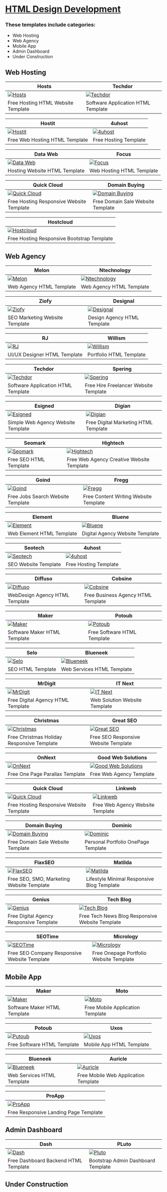 # [HTML Design Development](https://html.design/)

### These templates include categories:
- Web Hosting
- Web Agency
- Mobile App
- Admin Dashboard
- Under Construction

## Web Hosting
Hosts | Techdor
--- | ---
[![Hosts](https://raw.githubusercontent.com/World-of-Templates/HTMLDesign-Development-Free-Templates/main/zSupportImages/Hosts.png)](https://template.fusionsvisual.id/HDD/Hosts) | [![Techdor](https://raw.githubusercontent.com/World-of-Templates/HTMLDesign-Development-Free-Templates/main/zSupportImages/Techdor.png)](https://template.fusionsvisual.id/HDD/Techdor)
Free Hosting HTML Website Template | Software Application HTML Template

Hostit | 4uhost
--- | ---
[![Hostit](https://raw.githubusercontent.com/World-of-Templates/HTMLDesign-Development-Free-Templates/main/zSupportImages/Hostit.png)](https://template.fusionsvisual.id/HDD/Hostit) | [![4uhost](https://raw.githubusercontent.com/World-of-Templates/HTMLDesign-Development-Free-Templates/main/zSupportImages/4uhost.png)](https://template.fusionsvisual.id/HDD/4uhost)
Free Web Hosting HTML Template | Free Hosting Template

Data Web | Focus
--- | ---
[![Data Web](https://raw.githubusercontent.com/World-of-Templates/HTMLDesign-Development-Free-Templates/main/zSupportImages/DataWeb.png)](https://template.fusionsvisual.id/HDD/DataWeb) | [![Focus](https://raw.githubusercontent.com/World-of-Templates/HTMLDesign-Development-Free-Templates/main/zSupportImages/Focus.png)](https://template.fusionsvisual.id/HDD/Focus)
Hosting Website HTML Template | Web Hosting HTML Template

Quick Cloud | Domain Buying
--- | ---
[![Quick Cloud](https://raw.githubusercontent.com/World-of-Templates/HTMLDesign-Development-Free-Templates/main/zSupportImages/QuickCloud.png)](https://template.fusionsvisual.id/HDD/QuickCloud) | [![Domain Buying](https://raw.githubusercontent.com/World-of-Templates/HTMLDesign-Development-Free-Templates/main/zSupportImages/DomainBuying.png)](https://template.fusionsvisual.id/HDD/DomainBuying)
Free Hosting Responsive Website Template | Free Domain Sale Website Template

Hostcloud |
--- |
[![Hostcloud](https://raw.githubusercontent.com/World-of-Templates/HTMLDesign-Development-Free-Templates/main/zSupportImages/Hostcloud.png)](https://template.fusionsvisual.id/HDD/Housecloud) |
Free Hosting Responsive Bootstrap Template |

## Web Agency
Melon | Ntechnology
--- | ---
[![Melon](https://raw.githubusercontent.com/World-of-Templates/HTMLDesign-Development-Free-Templates/main/zSupportImages/Melon.png)](https://template.fusionsvisual.id/HDD/Melon) | [![Ntechnology](https://raw.githubusercontent.com/World-of-Templates/HTMLDesign-Development-Free-Templates/main/zSupportImages/Ntechnology.png)](https://template.fusionsvisual.id/HDD/Ntechnology)
Web Agency HTML Template | Web Agency HTML Template

Ziofy | Designal
--- | ---
[![Ziofy](https://raw.githubusercontent.com/World-of-Templates/HTMLDesign-Development-Free-Templates/main/zSupportImages/Ziofy.png)](https://template.fusionsvisual.id/HDD/Ziofy) | [![Designal](https://raw.githubusercontent.com/World-of-Templates/HTMLDesign-Development-Free-Templates/main/zSupportImages/Designal.png)](https://template.fusionsvisual.id/HDD/Designal)
SEO Marketing Website Template | Design Agency HTML Template

RJ | Willism
--- | ---
[![RJ](https://raw.githubusercontent.com/World-of-Templates/HTMLDesign-Development-Free-Templates/main/zSupportImages/RJ.png)](https://template.fusionsvisual.id/HDD/RJ) | [![Willism](https://raw.githubusercontent.com/World-of-Templates/HTMLDesign-Development-Free-Templates/main/zSupportImages/Willism.png)](https://template.fusionsvisual.id/HDD/Willism)
UI/UX Designer HTML Template | Portfolio HTML Template

Techdor | Spering
--- | ---
[![Techdor](https://raw.githubusercontent.com/World-of-Templates/HTMLDesign-Development-Free-Templates/main/zSupportImages/TechdorSoftware.png)](https://template.fusionsvisual.id/HDD/TechdorSoftware) | [![Spering](https://raw.githubusercontent.com/World-of-Templates/HTMLDesign-Development-Free-Templates/main/zSupportImages/Spering.png)](https://template.fusionsvisual.id/HDD/Spering)
Software Application HTML Template | Free Hire Freelancer Website Template

Esigned | Digian
--- | ---
[![Esigned](https://raw.githubusercontent.com/World-of-Templates/HTMLDesign-Development-Free-Templates/main/zSupportImages/Esigned.png)](https://template.fusionsvisual.id/HDD/Esigned) | [![Digian](https://raw.githubusercontent.com/World-of-Templates/HTMLDesign-Development-Free-Templates/main/zSupportImages/Digian.png)](https://template.fusionsvisual.id/HDD/Digian)
Simple Web Agency Website Template | Free Digital Marketing HTML Template

Seomark | Hightech
--- | ---
[![Seomark](https://raw.githubusercontent.com/World-of-Templates/HTMLDesign-Development-Free-Templates/main/zSupportImages/Seomark.png)](https://template.fusionsvisual.id/HDD/Seomark) | [![Hightech](https://raw.githubusercontent.com/World-of-Templates/HTMLDesign-Development-Free-Templates/main/zSupportImages/HighTech.png)](https://template.fusionsvisual.id/HDD/HighTech)
Free SEO HTML Template | Free Web Agency Creative Website Template

Goind | Fregg
--- | ---
[![Goind](https://raw.githubusercontent.com/World-of-Templates/HTMLDesign-Development-Free-Templates/main/zSupportImages/Goind.png)](https://template.fusionsvisual.id/HDD/Goind) | [![Fregg](https://raw.githubusercontent.com/World-of-Templates/HTMLDesign-Development-Free-Templates/main/zSupportImages/Fregg.png)](https://template.fusionsvisual.id/HDD/Fregg)
Free Jobs Search Website Template | Free Content Writing Website Template

Element | Bluene
--- | ---
[![Element](https://raw.githubusercontent.com/World-of-Templates/HTMLDesign-Development-Free-Templates/main/zSupportImages/Element.png)](https://template.fusionsvisual.id/HDD/Element) | [![Bluene](https://raw.githubusercontent.com/World-of-Templates/HTMLDesign-Development-Free-Templates/main/zSupportImages/Bluene.png)](https://template.fusionsvisual.id/HDD/Bluene)
Web Element HTML Template | Digital Agency Website Template

Seotech | 4uhost
--- | ---
[![Seotech](https://raw.githubusercontent.com/World-of-Templates/HTMLDesign-Development-Free-Templates/main/zSupportImages/Seotech.png)](https://template.fusionsvisual.id/HDD/Seotech) | [![4uhost](https://raw.githubusercontent.com/World-of-Templates/HTMLDesign-Development-Free-Templates/main/zSupportImages/4uhostWeb.png)](https://template.fusionsvisual.id/HDD/4uhostWeb)
SEO Website Template | Free Hosting Template

Diffuso | Cobsine
--- | ---
[![Diffuso](https://raw.githubusercontent.com/World-of-Templates/HTMLDesign-Development-Free-Templates/main/zSupportImages/Diffuso.png)](https://template.fusionsvisual.id/HDD/Diffuso) | [![Cobsine](https://raw.githubusercontent.com/World-of-Templates/HTMLDesign-Development-Free-Templates/main/zSupportImages/Cobsine.png)](https://template.fusionsvisual.id/HDD/Cobsine)
WebDesign Agency HTML Template | Free Business Agency HTML Template

Maker | Potoub
--- | ---
[![Maker](https://raw.githubusercontent.com/World-of-Templates/HTMLDesign-Development-Free-Templates/main/zSupportImages/Maker.png)](https://template.fusionsvisual.id/HDD/Maker) | [![Potoub](https://raw.githubusercontent.com/World-of-Templates/HTMLDesign-Development-Free-Templates/main/zSupportImages/Potoub.png)](https://template.fusionsvisual.id/HDD/Potoub)
Software Maker HTML Template | Free Software HTML Template

Selo | Blueneek
--- | ---
[![Selo](https://raw.githubusercontent.com/World-of-Templates/HTMLDesign-Development-Free-Templates/main/zSupportImages/Selo.png)](https://template.fusionsvisual.id/HDD/Selo) | [![Blueneek](https://raw.githubusercontent.com/World-of-Templates/HTMLDesign-Development-Free-Templates/main/zSupportImages/Blueneek.png)](https://template.fusionsvisual.id/HDD/Blueneek)
SEO HTML Template | Web Services HTML Template

MrDigit | IT Next
--- | ---
[![MrDigit](https://raw.githubusercontent.com/World-of-Templates/HTMLDesign-Development-Free-Templates/main/zSupportImages/MrDigit.png)](https://template.fusionsvisual.id/HDD/MrDigit) | [![IT Next](https://raw.githubusercontent.com/World-of-Templates/HTMLDesign-Development-Free-Templates/main/zSupportImages/ITNext.png)](https://template.fusionsvisual.id/HDD/ITNext)
Free Digital Agency HTML Template | Web Solution Website Template

Christmas | Great SEO
--- | ---
[![Christmas](https://raw.githubusercontent.com/World-of-Templates/HTMLDesign-Development-Free-Templates/main/zSupportImages/Christmas.png)](https://template.fusionsvisual.id/HDD/Christmas) | [![Great SEO](https://raw.githubusercontent.com/World-of-Templates/HTMLDesign-Development-Free-Templates/main/zSupportImages/GreatSEO.png)](https://template.fusionsvisual.id/HDD/GreatSEO)
Free Christmas Holiday Responsive Template | Free SEO Responsive Website Template

OnNext | Good Web Solutions
--- | ---
[![OnNext](https://raw.githubusercontent.com/World-of-Templates/HTMLDesign-Development-Free-Templates/main/zSupportImages/OnNext.png)](https://template.fusionsvisual.id/HDD/OnNext) | [![Good Web Solutions](https://raw.githubusercontent.com/World-of-Templates/HTMLDesign-Development-Free-Templates/main/zSupportImages/GoodWebSolutions.png)](https://template.fusionsvisual.id/HDD/GoodWebSolutions)
Free One Page Parallax Template | Free Web Agency Template

Quick Cloud | Linkweb
--- | ---
[![Quick Cloud](https://raw.githubusercontent.com/World-of-Templates/HTMLDesign-Development-Free-Templates/main/zSupportImages/QuickCloudWeb.png)](https://template.fusionsvisual.id/HDD/QuickCloudWeb) | [![Linkweb](https://raw.githubusercontent.com/World-of-Templates/HTMLDesign-Development-Free-Templates/main/zSupportImages/Linkweb.png)](https://template.fusionsvisual.id/HDD/Linkweb)
Free Hosting Responsive Website Template | Free Web Agency Website Template

Domain Buying | Dominic
--- | ---
[![Domain Buying](https://raw.githubusercontent.com/World-of-Templates/HTMLDesign-Development-Free-Templates/main/zSupportImages/DomainBuyingWeb.png)](https://template.fusionsvisual.id/HDD/DomainBuyingWeb) | [![Dominic](https://raw.githubusercontent.com/World-of-Templates/HTMLDesign-Development-Free-Templates/main/zSupportImages/Dominic.png)](https://template.fusionsvisual.id/HDD/Dominic)
Free Domain Sale Website Template | Personal Portfolio OnePage Template

FlaxSEO | Matilda
--- | ---
[![FlaxSEO](https://raw.githubusercontent.com/World-of-Templates/HTMLDesign-Development-Free-Templates/main/zSupportImages/FlaxSEO.png)](https://template.fusionsvisual.id/HDD/FlaxSEO) | [![Matilda](https://raw.githubusercontent.com/World-of-Templates/HTMLDesign-Development-Free-Templates/main/zSupportImages/Matilda.png)](https://template.fusionsvisual.id/HDD/Matilda)
Free SEO, SMO, Marketing Website Template | Lifestyle Minimal Responsive Blog Template

Genius | Tech Blog
--- | ---
[![Genius](https://raw.githubusercontent.com/World-of-Templates/HTMLDesign-Development-Free-Templates/main/zSupportImages/Genius.png)](https://template.fusionsvisual.id/HDD/Genius) | [![Tech Blog](https://raw.githubusercontent.com/World-of-Templates/HTMLDesign-Development-Free-Templates/main/zSupportImages/TechBlog.png)](https://template.fusionsvisual.id/HDD/TechBlog)
Free Digital Agency Responsive Template | Free Tech News Blog Responsive Website Template

SEOTime | Micrology
--- | ---
[![SEOTime](https://raw.githubusercontent.com/World-of-Templates/HTMLDesign-Development-Free-Templates/main/zSupportImages/SEOTime.png)](https://template.fusionsvisual.id/HDD/SEOTime) | [![Micrology](https://raw.githubusercontent.com/World-of-Templates/HTMLDesign-Development-Free-Templates/main/zSupportImages/Micrology.png)](https://template.fusionsvisual.id/HDD/Micrology)
Free SEO Company Responsive Website Template | Free Onepage Portfolio Website Template

## Mobile App
Maker | Moto
--- | ---
[![Maker](https://raw.githubusercontent.com/World-of-Templates/HTMLDesign-Development-Free-Templates/main/zSupportImages/MakerApp.png)](https://template.fusionsvisual.id/HDD/MakerApp) | [![Moto](https://raw.githubusercontent.com/World-of-Templates/HTMLDesign-Development-Free-Templates/main/zSupportImages/Moto.png)](https://template.fusionsvisual.id/HDD/Moto)
Software Maker HTML Template | Free Mobile Application Template

Potoub | Uxos
--- | ---
[![Putoub](https://raw.githubusercontent.com/World-of-Templates/HTMLDesign-Development-Free-Templates/main/zSupportImages/PutoubApp.png)](https://template.fusionsvisual.id/HDD/PutoubApp) | [![Uxos](https://raw.githubusercontent.com/World-of-Templates/HTMLDesign-Development-Free-Templates/main/zSupportImages/Uxos.png)](https://template.fusionsvisual.id/HDD/Uxos)
Free Software HTML Template | Mobile App HTML Template

Blueneek | Auricle
--- | ---
[![Blueneek](https://raw.githubusercontent.com/World-of-Templates/HTMLDesign-Development-Free-Templates/main/zSupportImages/BlueneekApp.png)](https://template.fusionsvisual.id/HDD/BlueneekApp) | [![Auricle](https://raw.githubusercontent.com/World-of-Templates/HTMLDesign-Development-Free-Templates/main/zSupportImages/Auricle.png)](https://template.fusionsvisual.id/HDD/Auricle)
Web Services HTML Template | Free Mobile Web Application Template

ProApp |
--- |
[![ProApp](https://raw.githubusercontent.com/World-of-Templates/HTMLDesign-Development-Free-Templates/main/zSupportImages/ProApp.png)](https://template.fusionsvisual.id/HDD/ProApp) |
Free Responsive Landing Page Template |

## Admin Dashboard
Dash | PLuto
--- | ---
[![Dash](https://raw.githubusercontent.com/World-of-Templates/HTMLDesign-Development-Free-Templates/main/zSupportImages/Dash.png)](https://template.fusionsvisual.id/HDD/Dash) | [![Pluto](https://raw.githubusercontent.com/World-of-Templates/HTMLDesign-Development-Free-Templates/main/zSupportImages/Pluto.png)](https://template.fusionsvisual.id/HDD/Pluto)
Free Dashboard Backend HTML Template | Bootstrap Admin Dashboard Template

## Under Construction